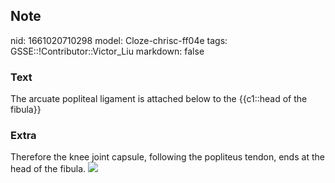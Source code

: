 ## Note
nid: 1661020710298
model: Cloze-chrisc-ff04e
tags: GSSE::!Contributor::Victor_Liu
markdown: false

### Text
The arcuate popliteal ligament is attached below to the {{c1::head of the fibula}}

### Extra
Therefore the knee joint capsule, following the popliteus tendon,
ends at the head of the fibula. <img src= 
"paste-45f68119a79d7b924f35ba92019f47afdc7bd733.jpg">
